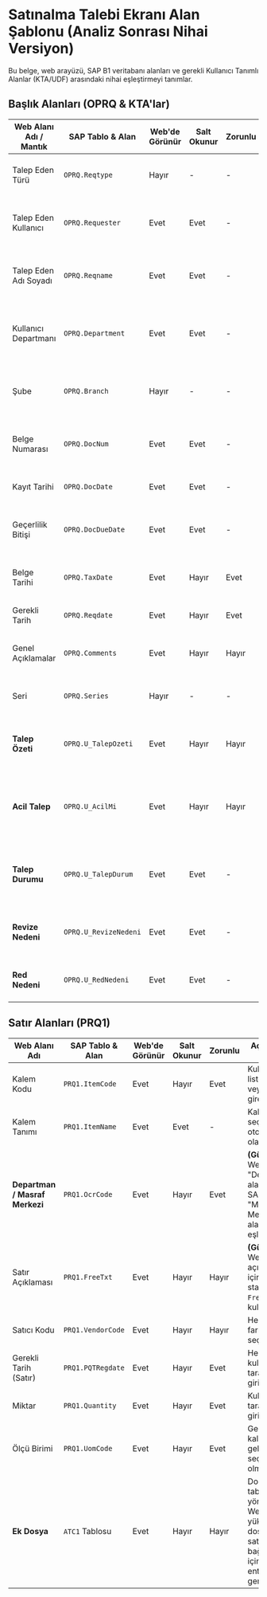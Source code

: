 # Satınalma Talebi Ekranı Alan Şablonu (Analiz Sonrası Nihai Versiyon)

Bu belge, web arayüzü, SAP B1 veritabanı alanları ve gerekli Kullanıcı Tanımlı Alanlar (KTA/UDF) arasındaki nihai eşleştirmeyi tanımlar.

## Başlık Alanları (OPRQ & KTA'lar)

| Web Alanı Adı / Mantık | SAP Tablo & Alan | Web'de Görünür | Salt Okunur | Zorunlu | Açıklama ve Notlar |
| --- | --- | --- | --- | --- | --- |
| Talep Eden Türü | `OPRQ.Reqtype` | Hayır | - | - | Arka planda varsayılan değer olarak `12` atanacak. |
| Talep Eden Kullanıcı | `OPRQ.Requester` | Evet | Evet | - | Sisteme giriş yapan kullanıcının SAP ID'si ile otomatik dolar. |
| Talep Eden Adı Soyadı | `OPRQ.Reqname` | Evet | Evet | - | Sisteme giriş yapan kullanıcının adı ve soyadı ile otomatik dolar. |
| Kullanıcı Departmanı | `OPRQ.Department` | Evet | Evet | - | Kullanıcının ana departmanını gösterir. Satır bazında masraf merkezi ayrıca seçilir. |
| Şube | `OPRQ.Branch` | Hayır | - | - | Arka planda varsayılan değer olarak "Ana" (`-2`) atanacak. |
| Belge Numarası | `OPRQ.DocNum` | Evet | Evet | - | Belge kaydedildikten sonra SAP tarafından atanır. |
| Kayıt Tarihi | `OPRQ.DocDate` | Evet | Evet | - | Otomatik olarak günün tarihini alır. |
| Geçerlilik Bitişi | `OPRQ.DocDueDate` | Evet | Evet | - | Otomatik olarak kayıt tarihinden 1 ay sonrası olarak ayarlanır. |
| Belge Tarihi | `OPRQ.TaxDate` | Evet | Hayır | Evet | Kayıt tarihi ile aynı başlar, kullanıcı değiştirebilir. |
| Gerekli Tarih | `OPRQ.Reqdate` | Evet | Hayır | Evet | Talebin geneli için gerekli tarih. |
| Genel Açıklamalar | `OPRQ.Comments` | Evet | Hayır | Hayır | Talebin geneli için notlar (`task-form`'daki `notes` alanı). |
| Seri | `OPRQ.Series` | Hayır | - | - | Arka planda varsayılan değer olarak `56` atanacak. |
| **Talep Özeti** | `OPRQ.U_TalepOzeti` | Evet | Hayır | Hayır | **(KTA)** Web formundaki "Talep Özeti" alanı için. Metin türünde. |
| **Acil Talep** | `OPRQ.U_AcilMi` | Evet | Hayır | Hayır | **(KTA)** Web formundaki "Acil Talep" seçeneği için. "Y"/"N" (Evet/Hayır) türünde. |
| **Talep Durumu** | `OPRQ.U_TalepDurum` | Evet | Evet | - | **(KTA)** "Revize İstendi", "Reddedildi" gibi özel durumları yönetmek için. |
| **Revize Nedeni** | `OPRQ.U_RevizeNedeni` | Evet | Evet | - | **(KTA)** Talep revizeye gönderildiğinde doldurulacak metin alanı. |
| **Red Nedeni** | `OPRQ.U_RedNedeni` | Evet | Evet | - | **(KTA)** Talep reddedildiğinde doldurulacak metin alanı. |

## Satır Alanları (PRQ1)

| Web Alanı Adı | SAP Tablo & Alan | Web'de Görünür | Salt Okunur | Zorunlu | Açıklama ve Notlar |
| --- | --- | --- | --- | --- | --- |
| Kalem Kodu | `PRQ1.ItemCode` | Evet | Hayır | Evet | Kullanıcı listeden seçer veya manuel girer. |
| Kalem Tanımı | `PRQ1.ItemName` | Evet | Evet | - | Kalem Kodu seçildiğinde otomatik olarak dolar. |
| **Departman / Masraf Merkezi** | `PRQ1.OcrCode` | Evet | Hayır | Evet | **(Güncellendi)** Web'deki "Departman" alanı, SAP'deki "Masraf Merkezi" alanına eşlenmiştir. |
| Satır Açıklaması | `PRQ1.FreeTxt` | Evet | Hayır | Hayır | **(Güncellendi)** Web'deki satır açıklaması için SAP'nin standart `FreeTxt` alanı kullanılacaktır. |
| Satıcı Kodu | `PRQ1.VendorCode` | Evet | Hayır | Hayır | Her satır için farklı satıcı seçilebilir. |
| Gerekli Tarih (Satır) | `PRQ1.PQTRegdate` | Evet | Hayır | Evet | Her satır için kullanıcı tarafından girilir. |
| Miktar | `PRQ1.Quantity` | Evet | Hayır | Evet | Kullanıcı tarafından girilir. |
| Ölçü Birimi | `PRQ1.UomCode` | Evet | Hayır | Evet | Genellikle kaleme bağlı gelir ama seçilebilir olmalı. |
| **Ek Dosya** | `ATC1` Tablosu | Evet | Hayır | Hayır | Dosyalar `ATC1` tablosunda yönetilir. **Not:** Web'den yüklenen dosyanın `PRQ1` satırına bağlanması için özel bir entegrasyon gerekir. |